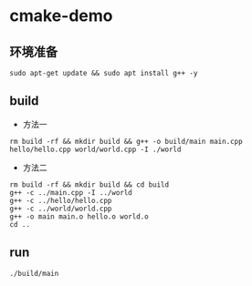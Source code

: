 # cmake-demo

## 环境准备
```shell
sudo apt-get update && sudo apt install g++ -y
```

## build
- 方法一
```shell
rm build -rf && mkdir build && g++ -o build/main main.cpp hello/hello.cpp world/world.cpp -I ./world
```
- 方法二
```shell
rm build -rf && mkdir build && cd build
g++ -c ../main.cpp -I ../world
g++ -c ../hello/hello.cpp
g++ -c ../world/world.cpp
g++ -o main main.o hello.o world.o
cd ..
```

## run
```shell
./build/main
```